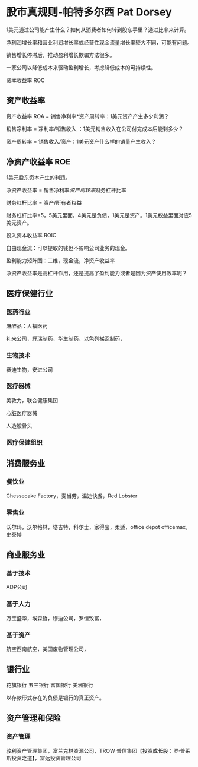 # 股市真规则-帕特多尔西 Pat Dorsey

1美元通过公司能产生什么？如何从消费者如何转到股东手里？通过比率来计算。

净利润增长率和营业利润增长率或经营性现金流量增长率较大不同，可能有问题。

销售增长停滞后，推动盈利增长欺骗方法很多。

一家公司以降低成本来驱动盈利增长，考虑降低成本的可持续性。

资本收益率 ROC

## 资产收益率

资产收益率 ROA = 销售净利率*资产周转率：1美元资产产生多少利润？

销售净利率 = 净利率/销售收入 ：1美元销售收入在公司付完成本后能剩多少？

资产周转率 = 销售收入/资产：1美元资产什么样的销量产生收入？

## 净资产收益率 ROE

1美元股东资本产生的利润。

净资产收益率 = 销售净利率*资产周转率*财务杠杆比率

财务杠杆比率 = 资产/所有者权益 

财务杠杆比率=5，5美元里面，4美元是负债，1美元是资产。1美元权益里面对应5美元资产。

投入资本收益率 ROIC

自由现金流：可以提取的钱但不影响公司业务的现金。

盈利能力矩阵图：二维，现金流，净资产收益率

净资产收益率是高杠杆作用，还是提高了盈利能力或者是因为资产使用效率呢？

## 医疗保健行业

### 医药行业

麻醉品：人福医药

礼来公司，辉瑞制药，华生制药，以色列梯瓦制药，

### 生物技术

赛迪生物，安进公司

### 医疗器械

美敦力，联合健康集团

心脏医疗器械

人造股骨头

### 医疗保健组织

## 消费服务业

### 餐饮业

Chessecake Factory，麦当劳，温迪快餐，Red Lobster

### 零售业

沃尔玛，沃尔格林，塔吉特，科尔士，家得宝，柔适，office depot officemax，史泰博

## 商业服务业

### 基于技术

ADP公司

### 基于人力

万宝盛华，埃森哲，穆迪公司，罗恒致富，


### 基于资产

航空西南航空，美国废物管理公司，

## 银行业

花旗银行 五三银行 富国银行 美洲银行 

以存款形式存在的负债是银行的真正资产。

## 资产管理和保险

### 资产管理

骏利资产管理集团，富兰克林资源公司，TROW 普信集团【投资成长股：罗·普莱斯投资之道】，富达投资管理公司